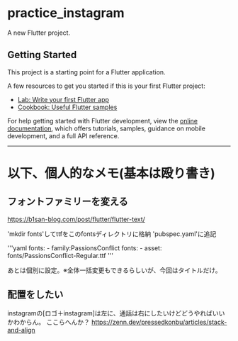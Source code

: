 # practice_instagram

A new Flutter project.

## Getting Started

This project is a starting point for a Flutter application.

A few resources to get you started if this is your first Flutter project:

- [Lab: Write your first Flutter app](https://docs.flutter.dev/get-started/codelab)
- [Cookbook: Useful Flutter samples](https://docs.flutter.dev/cookbook)

For help getting started with Flutter development, view the
[online documentation](https://docs.flutter.dev/), which offers tutorials,
samples, guidance on mobile development, and a full API reference.

---

# 以下、個人的なメモ(基本は殴り書き)

## フォントファミリーを変える

<https://b1san-blog.com/post/flutter/flutter-text/>

'mkdir fonts'してttfをこのfontsディレクトリに格納
'pubspec.yaml'に追記

'''yaml
  fonts:
    - family:PassionsConflict
      fonts:
        - asset: fonts/PassionsConflict-Regular.ttf
'''

あとは個別に設定。※全体一括変更もできるらしいが、今回はタイトルだけ。

## 配置をしたい

instagramの[ロゴ＋instagram]は左に、通話は右にしたいけどどうやればいいかわからん。
ここらへんか？
<https://zenn.dev/pressedkonbu/articles/stack-and-align>
